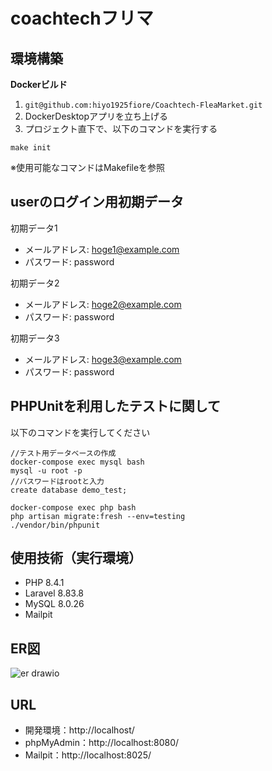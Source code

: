 # coachtechフリマ
## 環境構築
**Dockerビルド**
1. `git@github.com:hiyo1925fiore/Coachtech-FleaMarket.git`
2. DockerDesktopアプリを立ち上げる
3. プロジェクト直下で、以下のコマンドを実行する
```
make init
```
※使用可能なコマンドはMakefileを参照
## userのログイン用初期データ
初期データ1
- メールアドレス: hoge1@example.com
- パスワード: password
  
初期データ2
- メールアドレス: hoge2@example.com
- パスワード: password

初期データ3
- メールアドレス: hoge3@example.com
- パスワード: password
## PHPUnitを利用したテストに関して
以下のコマンドを実行してください  
```
//テスト用データベースの作成
docker-compose exec mysql bash
mysql -u root -p
//パスワードはrootと入力
create database demo_test;
  
docker-compose exec php bash
php artisan migrate:fresh --env=testing
./vendor/bin/phpunit
```
## 使用技術（実行環境）
- PHP 8.4.1
- Laravel 8.83.8
- MySQL 8.0.26
- Mailpit
## ER図
![er drawio](https://github.com/user-attachments/assets/caf79233-d1e8-4ef4-96c1-22edc6fa7194)


## URL
- 開発環境：http://localhost/
- phpMyAdmin：http://localhost:8080/
- Mailpit：http://localhost:8025/
